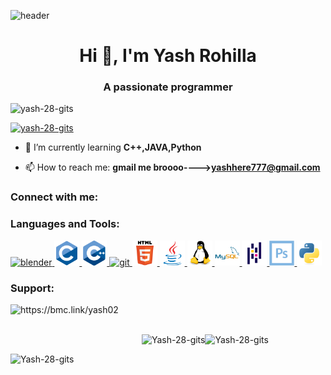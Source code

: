 
![header](https://capsule-render.vercel.app/api?type=waving&color=gradient&height=150&section=header&text=Hey%20Everyone&fontSize=90)



<h1 align="center">Hi 👋, I'm Yash Rohilla</h1>
<h3 align="center">A passionate programmer</h3>

<p align="left"> <img src="https://komarev.com/ghpvc/?username=yash-28-gits&label=Profile%20views&color=0e75b6&style=flat" alt="yash-28-gits" /> </p>

<p > <a href="https://github.com/ryo-ma/github-profile-trophy&theme=gruvbox"><img src="https://github-profile-trophy.vercel.app/?username=yash-28-gits&theme=gruvbox" alt="yash-28-gits" /></a> </p>


- 🌱 I’m currently learning **C++,JAVA,Python**

- 📫 How to reach me: **gmail me broooo---->yashhere777@gmail.com**

<h3 align="left">Connect with me:</h3>
<p align="left">
</p>

<h3 align="left">Languages and Tools:</h3>
<p align="left"> <a href="https://www.blender.org/" target="_blank" rel="noreferrer"> <img src="https://download.blender.org/branding/community/blender_community_badge_white.svg" alt="blender" width="40" height="40"/> </a> <a href="https://www.cprogramming.com/" target="_blank" rel="noreferrer"> <img src="https://raw.githubusercontent.com/devicons/devicon/master/icons/c/c-original.svg" alt="c" width="40" height="40"/> </a> <a href="https://www.w3schools.com/cpp/" target="_blank" rel="noreferrer"> <img src="https://raw.githubusercontent.com/devicons/devicon/master/icons/cplusplus/cplusplus-original.svg" alt="cplusplus" width="40" height="40"/> </a> <a href="https://git-scm.com/" target="_blank" rel="noreferrer"> <img src="https://www.vectorlogo.zone/logos/git-scm/git-scm-icon.svg" alt="git" width="40" height="40"/> </a> <a href="https://www.w3.org/html/" target="_blank" rel="noreferrer"> <img src="https://raw.githubusercontent.com/devicons/devicon/master/icons/html5/html5-original-wordmark.svg" alt="html5" width="40" height="40"/> </a> <a href="https://www.java.com" target="_blank" rel="noreferrer"> <img src="https://raw.githubusercontent.com/devicons/devicon/master/icons/java/java-original.svg" alt="java" width="40" height="40"/> </a> <a href="https://www.linux.org/" target="_blank" rel="noreferrer"> <img src="https://raw.githubusercontent.com/devicons/devicon/master/icons/linux/linux-original.svg" alt="linux" width="40" height="40"/> </a> <a href="https://www.mysql.com/" target="_blank" rel="noreferrer"> <img src="https://raw.githubusercontent.com/devicons/devicon/master/icons/mysql/mysql-original-wordmark.svg" alt="mysql" width="40" height="40"/> </a> <a href="https://pandas.pydata.org/" target="_blank" rel="noreferrer"> <img src="https://raw.githubusercontent.com/devicons/devicon/2ae2a900d2f041da66e950e4d48052658d850630/icons/pandas/pandas-original.svg" alt="pandas" width="40" height="40"/> </a> <a href="https://www.photoshop.com/en" target="_blank" rel="noreferrer"> <img src="https://raw.githubusercontent.com/devicons/devicon/master/icons/photoshop/photoshop-line.svg" alt="photoshop" width="40" height="40"/> </a> <a href="https://www.python.org" target="_blank" rel="noreferrer"> <img src="https://raw.githubusercontent.com/devicons/devicon/master/icons/python/python-original.svg" alt="python" width="40" height="40"/> </a> </p>

<h3 align="left">Support:</h3>
<p><a href="https://www.buymeacoffee.com/https://bmc.link/yash02"> <img align="left" src="https://cdn.buymeacoffee.com/buttons/v2/default-yellow.png" height="50" width="210" alt="https://bmc.link/yash02" /></a></p><br><br>

<p><img align="left" src="https://github-readme-stats.vercel.app/api/top-langs?username=Yash-28-gits&show_icons=true&locale=en&layout=compact" alt="Yash-28-gits" /></p>

<p>&nbsp;<img align="left" src="https://github-readme-stats.vercel.app/api?username=Yash-28-gits&show_icons=true&locale=en" alt="Yash-28-gits" /></p>

<p><img align="left" src="https://github-readme-streak-stats.herokuapp.com/?user=Yash-28-gits&" alt="Yash-28-gits" /></p>
